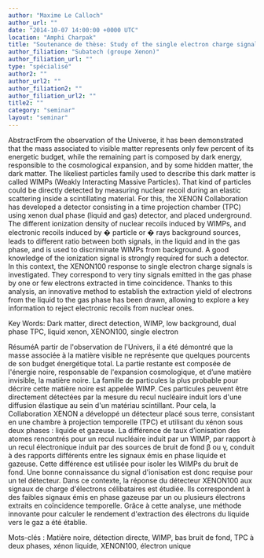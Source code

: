 ```yaml
---
author: "Maxime Le Calloch"
author_url: ""
date: "2014-10-07 14:00:00 +0000 UTC"
location: "Amphi Charpak"
title: "Soutenance de thèse: Study of the single electron charge signals in the XENON100 direct dark matter search experiment"
author_filiation: "Subatech (groupe Xenon)"
author_filiation_url: ""
type: "spécialisé"
author2: ""
author_url2: ""
author_filiation2: ""
author_filiation_url2: ""
title2: ""
category: "seminar" 
layout: "seminar"
---
```

AbstractFrom the observation of the Universe, it has been demonstrated that the mass associated to visible matter represents only few percent of its energetic budget, while the remaining part is composed by dark energy, responsible to the cosmological expansion, and by some hidden matter, the dark matter. The likeliest particles family used to describe this dark matter is called WIMPs (Weakly Interacting Massive Particles). That kind of particles could be directly detected by measuring nuclear recoil during an elastic scattering inside a scintillating material. For this, the XENON Collaboration has developed a detector consisting in a time projection chamber (TPC) using xenon dual phase (liquid and gas) detector, and placed underground. The different ionization density of nuclear recoils induced by WIMPs, and electronic recoils induced by � particle or � rays background sources, leads to different ratio between both signals, in the liquid and in the gas phase, and is used to discriminate WIMPs from background. A good knowledge of the ionization signal is strongly required for such a detector. In this context, the XENON100 response to single electron charge signals is investigated. They correspond to very tiny signals emitted in the gas phase by one or few electrons extracted in time coincidence. Thanks to this analysis, an innovative method to establish the extraction yield of electrons from the liquid to the gas phase has been drawn, allowing to explore a key information to reject electronic recoils from nuclear ones.

Key Words: Dark matter, direct detection, WIMP, low background, dual phase TPC, liquid xenon, XENON100, single electron

RésuméA partir de l'observation de l'Univers, il a été démontré que la masse associée à la matière visible ne représente que quelques pourcents de son budget énergétique total. La partie restante est composée de l'énergie noire, responsable de l'expansion cosmologique, et d’une matière invisible, la matière noire. La famille de particules la plus probable pour décrire cette matière noire est appelée WIMP. Ces particules peuvent être directement détectées par la mesure du recul nucléaire induit lors d'une diffusion élastique au sein d'un matériau scintillant. Pour cela, la Collaboration XENON a développé un détecteur placé sous terre, consistant en une chambre à projection temporelle (TPC) et utilisant du xénon sous deux phases : liquide et gazeuse. La différence de taux d’ionisation des atomes rencontrés pour un recul nucléaire induit par un WIMP, par rapport à un recul électronique induit par des sources de bruit de fond β ou γ, conduit à des rapports différents entre les signaux émis en phase liquide et gazeuse. Cette différence est utilisée pour isoler les WIMPs du bruit de fond. Une bonne connaissance du signal d'ionisation est donc requise pour un tel détecteur. Dans ce contexte, la réponse du détecteur XENON100 aux signaux de charge d'électrons célibataires est étudiée. Ils correspondent à des faibles signaux émis en phase gazeuse par un ou plusieurs électrons extraits en coïncidence temporelle. Grâce à cette analyse, une méthode innovante pour calculer le rendement d'extraction des électrons du liquide vers le gaz a été établie.

Mots-clés : Matière noire, détection directe, WIMP, bas bruit de fond, TPC à deux phases, xénon liquide, XENON100, électron unique
